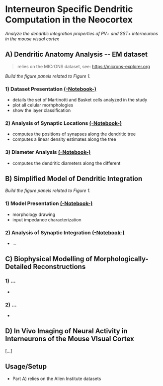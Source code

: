 # Interneuron Specific Dendritic Computation in the Neocortex

*Analyze the dendritic integration properties of PV+ and SST+ interneurons in the mouse visual cortex*

## A) Dendritic Anatomy Analysis -- EM dataset

> relies on the MICrONS dataset, see: https://microns-explorer.org

*Build the figure panels related to Figure 1.*

### 1) Dataset Presentation [(-Notebook-)](https://github.com/yzerlaut/pv-sst-dendrites/blob/main/anatomy/Dataset-Presentation.ipynb)

- details the set of Martinotti and Basket cells analyzed in the study
- plot all celular morhphologies 
- show the layer classification

### 2) Analysis of Synaptic Locations [(-Notebook-)](https://github.com/yzerlaut/pv-sst-dendrites/blob/main/anatomy/Synaptic-Location-Analysis.ipynb)

- computes the positions of synapses along the dendritic tree
- computes a linear density estimates along the tree

### 3) Diameter Analysis [(-Notebook-)](https://github.com/yzerlaut/pv-sst-dendrites/blob/main/anatomy/Diameter-Analysis.ipynb)

- computes the dendritic diameters along the different 

## B) Simplified Model of Dendritic Integration 

*Build the figure panels related to Figure 1.*

### 1) Model Presentation [(-Notebook-)](https://github.com/yzerlaut/pv-sst-dendrites/blob/main/biophysical_modelling/Model-Presentation.ipynb)

- morphology drawing 
- input impedance characterization

### 2) Analysis of Synaptic Integration [(-Notebook-)](https://github.com/yzerlaut/pv-sst-dendrites/blob/main/biophysical_modelling/Analysis-of-Synaptic-Integration.ipynb)

- ...

## C) Biophysical Modelling of Morphologically-Detailed Reconstructions

### 1) ...

- 

### 2) ...

- 
## D) In Vivo Imaging of Neural Activity in Interneurons of the Mouse VIsual Cortex

[...]

## Usage/Setup

- Part A) relies on the Allen Institute datasets
